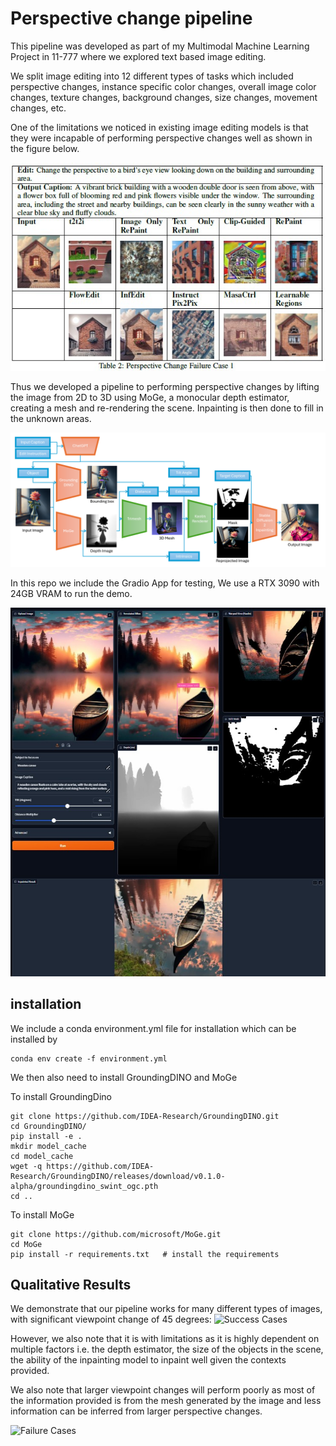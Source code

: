 # Perspective change pipeline

This pipeline was developed as part of my Multimodal Machine Learning Project in 11-777 where we explored text based image editing. 

We split image editing into 12 different types of tasks which included perspective changes, instance specific color changes, overall image color changes, texture changes, background changes, size changes, movement changes, etc.

One of the limitations we noticed in existing image editing models is that they were incapable of performing perspective changes well as shown in the figure below.

![Perspective failure](media/Perspective_Failure.jpg "Images generated by existing models")

Thus we developed a pipeline to performing perspective changes by lifting the image from 2D to 3D using MoGe, a monocular depth estimator, creating a mesh and re-rendering the scene. Inpainting is then done to fill in the unknown areas.

![Perspective approach](media/Perspective_Approach.png "Our Approach")

In this repo we include the Gradio App for testing, We use a RTX 3090 with 24GB VRAM to run the demo. 

![Gradio](media/Gradio.jpg "Screenshot of Gradio")


## installation

We include a conda environment.yml file for installation which can be installed by 
```
conda env create -f environment.yml
```

We then also need to install GroundingDINO and MoGe

To install GroundingDino
```
git clone https://github.com/IDEA-Research/GroundingDINO.git
cd GroundingDINO/
pip install -e .
mkdir model_cache
cd model_cache
wget -q https://github.com/IDEA-Research/GroundingDINO/releases/download/v0.1.0-alpha/groundingdino_swint_ogc.pth
cd ..
```

To install MoGe
```
git clone https://github.com/microsoft/MoGe.git
cd MoGe
pip install -r requirements.txt   # install the requirements
```

## Qualitative Results

We demonstrate that our pipeline works for many different types of images, with significant viewpoint change of 45 degrees:
![Success Cases](media/Success_Cases "Success Cases")

However, we also note that it is with limitations as it is highly dependent on multiple factors i.e. the depth estimator, the size of the objects in the scene, the ability of the inpainting model to inpaint well given the contexts provided.

We also note that larger viewpoint changes will perform poorly as most of the information provided is from the mesh generated by the image and less information can be inferred from larger perspective changes.

![Failure Cases](media/Failure_Cases "Failure Cases")